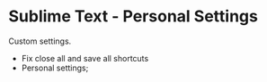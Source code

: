 Sublime Text - Personal Settings
=======

Custom settings.

- Fix close all and save all shortcuts
- Personal settings;
